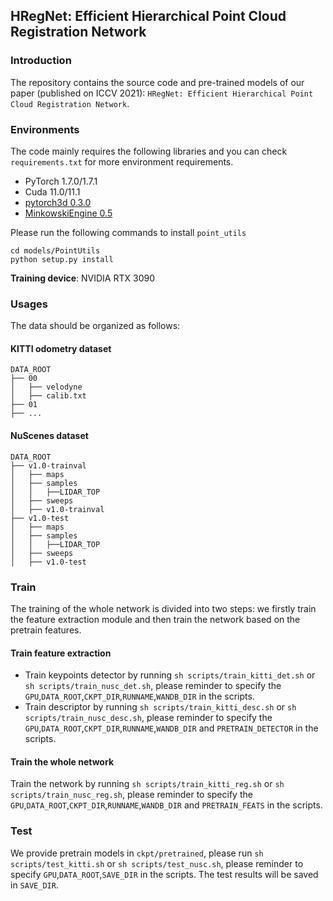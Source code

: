 ## HRegNet: Efficient Hierarchical Point Cloud Registration Network

### Introduction
The repository contains the source code and pre-trained models of our paper (published on ICCV 2021): `HRegNet: Efficient Hierarchical Point Cloud Registration Network`.

### Environments
The code mainly requires the following libraries and you can check `requirements.txt` for more environment requirements.
- PyTorch 1.7.0/1.7.1
- Cuda 11.0/11.1
- [pytorch3d 0.3.0](https://github.com/facebookresearch/pytorch3d)
- [MinkowskiEngine 0.5](https://github.com/NVIDIA/MinkowskiEngine)

Please run the following commands to install `point_utils`
```
cd models/PointUtils
python setup.py install
```

**Training device**: NVIDIA RTX 3090

### Usages
The data should be organized as follows:
#### KITTI odometry dataset
```
DATA_ROOT
├── 00
│   ├── velodyne
│   ├── calib.txt
├── 01
├── ...
```
#### NuScenes dataset
```
DATA_ROOT
├── v1.0-trainval
│   ├── maps
│   ├── samples
│   │   ├──LIDAR_TOP
│   ├── sweeps
│   ├── v1.0-trainval
├── v1.0-test
│   ├── maps
│   ├── samples
│   │   ├──LIDAR_TOP
│   ├── sweeps
│   ├── v1.0-test
```
### Train
The training of the whole network is divided into two steps: we firstly train the feature extraction module and then train the network based on the pretrain features.
#### Train feature extraction
- Train keypoints detector by running `sh scripts/train_kitti_det.sh` or `sh scripts/train_nusc_det.sh`, please reminder to specify the `GPU`,`DATA_ROOT`,`CKPT_DIR`,`RUNNAME`,`WANDB_DIR` in the scripts.
- Train descriptor by running `sh scripts/train_kitti_desc.sh` or `sh scripts/train_nusc_desc.sh`, please reminder to specify the `GPU`,`DATA_ROOT`,`CKPT_DIR`,`RUNNAME`,`WANDB_DIR` and `PRETRAIN_DETECTOR` in the scripts.

#### Train the whole network
Train the network by running `sh scripts/train_kitti_reg.sh` or `sh scripts/train_nusc_reg.sh`, please reminder to specify the `GPU`,`DATA_ROOT`,`CKPT_DIR`,`RUNNAME`,`WANDB_DIR` and `PRETRAIN_FEATS` in the scripts.

### Test
We provide pretrain models in `ckpt/pretrained`, please run `sh scripts/test_kitti.sh` or `sh scripts/test_nusc.sh`, please reminder to specify `GPU`,`DATA_ROOT`,`SAVE_DIR` in the scripts. The test results will be saved in `SAVE_DIR`.